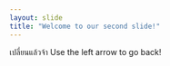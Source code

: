```yaml
---
layout: slide
title: "Welcome to our second slide!"
---
```

เปลี่ยนแล้วจ้า
Use the left arrow to go back!
